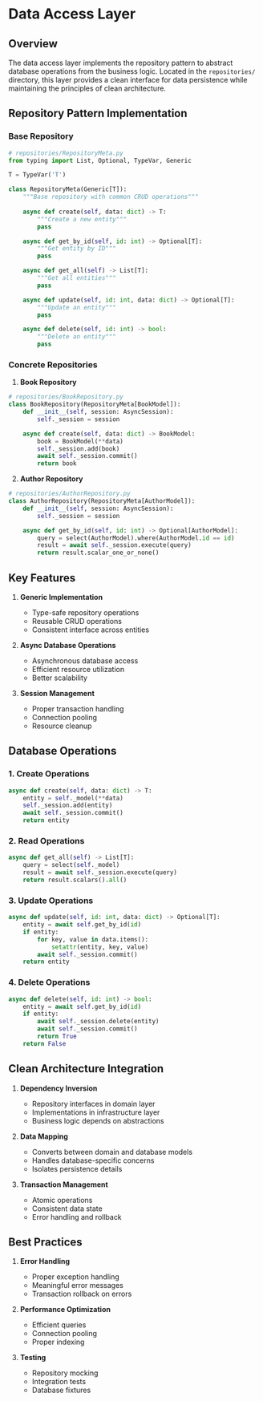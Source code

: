 # Data Access Layer

## Overview

The data access layer implements the repository pattern to abstract database operations from the business logic. Located in the `repositories/` directory, this layer provides a clean interface for data persistence while maintaining the principles of clean architecture.

## Repository Pattern Implementation

### Base Repository

```python
# repositories/RepositoryMeta.py
from typing import List, Optional, TypeVar, Generic

T = TypeVar('T')

class RepositoryMeta(Generic[T]):
    """Base repository with common CRUD operations"""
    
    async def create(self, data: dict) -> T:
        """Create a new entity"""
        pass

    async def get_by_id(self, id: int) -> Optional[T]:
        """Get entity by ID"""
        pass

    async def get_all(self) -> List[T]:
        """Get all entities"""
        pass

    async def update(self, id: int, data: dict) -> Optional[T]:
        """Update an entity"""
        pass

    async def delete(self, id: int) -> bool:
        """Delete an entity"""
        pass
```

### Concrete Repositories

1. **Book Repository**
```python
# repositories/BookRepository.py
class BookRepository(RepositoryMeta[BookModel]):
    def __init__(self, session: AsyncSession):
        self._session = session

    async def create(self, data: dict) -> BookModel:
        book = BookModel(**data)
        self._session.add(book)
        await self._session.commit()
        return book
```

2. **Author Repository**
```python
# repositories/AuthorRepository.py
class AuthorRepository(RepositoryMeta[AuthorModel]):
    def __init__(self, session: AsyncSession):
        self._session = session

    async def get_by_id(self, id: int) -> Optional[AuthorModel]:
        query = select(AuthorModel).where(AuthorModel.id == id)
        result = await self._session.execute(query)
        return result.scalar_one_or_none()
```

## Key Features

1. **Generic Implementation**
   - Type-safe repository operations
   - Reusable CRUD operations
   - Consistent interface across entities

2. **Async Database Operations**
   - Asynchronous database access
   - Efficient resource utilization
   - Better scalability

3. **Session Management**
   - Proper transaction handling
   - Connection pooling
   - Resource cleanup

## Database Operations

### 1. Create Operations
```python
async def create(self, data: dict) -> T:
    entity = self._model(**data)
    self._session.add(entity)
    await self._session.commit()
    return entity
```

### 2. Read Operations
```python
async def get_all(self) -> List[T]:
    query = select(self._model)
    result = await self._session.execute(query)
    return result.scalars().all()
```

### 3. Update Operations
```python
async def update(self, id: int, data: dict) -> Optional[T]:
    entity = await self.get_by_id(id)
    if entity:
        for key, value in data.items():
            setattr(entity, key, value)
        await self._session.commit()
    return entity
```

### 4. Delete Operations
```python
async def delete(self, id: int) -> bool:
    entity = await self.get_by_id(id)
    if entity:
        await self._session.delete(entity)
        await self._session.commit()
        return True
    return False
```

## Clean Architecture Integration

1. **Dependency Inversion**
   - Repository interfaces in domain layer
   - Implementations in infrastructure layer
   - Business logic depends on abstractions

2. **Data Mapping**
   - Converts between domain and database models
   - Handles database-specific concerns
   - Isolates persistence details

3. **Transaction Management**
   - Atomic operations
   - Consistent data state
   - Error handling and rollback

## Best Practices

1. **Error Handling**
   - Proper exception handling
   - Meaningful error messages
   - Transaction rollback on errors

2. **Performance Optimization**
   - Efficient queries
   - Connection pooling
   - Proper indexing

3. **Testing**
   - Repository mocking
   - Integration tests
   - Database fixtures
``` 